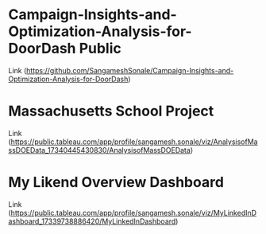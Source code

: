 # Campaign-Insights-and-Optimization-Analysis-for-DoorDash Public
Link (https://github.com/SangameshSonale/Campaign-Insights-and-Optimization-Analysis-for-DoorDash)
# Massachusetts School Project
Link (https://public.tableau.com/app/profile/sangamesh.sonale/viz/AnalysisofMassDOEData_17340445430830/AnalysisofMassDOEData)
# My Likend Overview Dashboard
Link (https://public.tableau.com/app/profile/sangamesh.sonale/viz/MyLinkedInDashboard_17339738886420/MyLinkedInDashboard)

